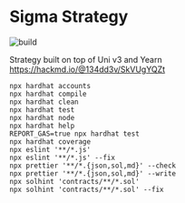 # Sigma Strategy

![build](https://github.com/Anon-Farm/sigma-strategy-contracts/actions/workflows/main.yml/badge.svg)

Strategy built on top of Uni v3 and Yearn <br>
https://hackmd.io/@134dd3v/SkVUgYQZt

```shell
npx hardhat accounts
npx hardhat compile
npx hardhat clean
npx hardhat test
npx hardhat node
npx hardhat help
REPORT_GAS=true npx hardhat test
npx hardhat coverage
npx eslint '**/*.js'
npx eslint '**/*.js' --fix
npx prettier '**/*.{json,sol,md}' --check
npx prettier '**/*.{json,sol,md}' --write
npx solhint 'contracts/**/*.sol'
npx solhint 'contracts/**/*.sol' --fix
```
